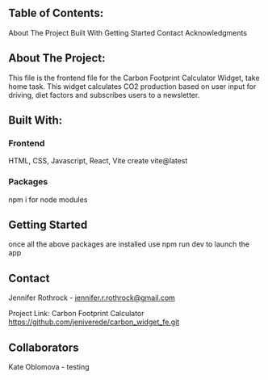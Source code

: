 ## Table of Contents:
About The Project
Built With
Getting Started
Contact
Acknowledgments

## About The Project:
This file is the frontend file for the Carbon Footprint Calculator Widget, take home task.
This widget calculates CO2 production based on user input for driving, diet factors and subscribes users to a newsletter.

## Built With:
### Frontend
HTML, CSS, Javascript, React, Vite
create vite@latest

### Packages
npm i for node modules

## Getting Started
once all the above packages are installed use
npm run dev to launch the app

## Contact
Jennifer Rothrock - jennifer.r.rothrock@gmail.com

Project Link: Carbon Footprint Calculator
https://github.com/jeniverede/carbon_widget_fe.git

## Collaborators
Kate Oblomova - testing


